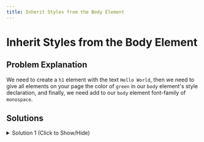 ```yaml
---
title: Inherit Styles from the Body Element
---
```

# Inherit Styles from the Body Element

## Problem Explanation
We need to create a ```h1``` element with the text ```Hello World```, then we need to give all elements on your page the color of ```green``` in our ```body``` element's style declaration, and finally, we need add  to our ```body``` element  font-family of ```monospace```.

 ## Solutions
 
<details><summary>Solution 1 (Click to Show/Hide)</summary>

**Create a ```h1``` element with the text ```Hello World```:**
 
 add ```h1``` after ```</style>``` element:
 
```css
    <h1>Hello World</h1>
```

**Give all elements on your page the color of ```green``` and font-family of ```monospace``` in our ```body``` element's style declaration:**

add between ```<style>``` and ```</style>```:

```css
    color: green;
    font-family: monospace;
```

**Full solution**

```css
<style>
  body {
    background-color: black;
    color: green;
    font-family: monospace;
  }
</style>

<h1>Hello World</h1>
```

</details>